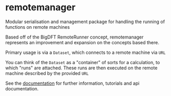 # remotemanager

Modular serialisation and management package for handling the running of functions on remote machines

Based off of the BigDFT RemoteRunner concept, remotemanager represents an improvement and expansion on the concepts based there.

Primary usage is via a `Dataset`, which connects to a remote machine via `URL`

You can think of the `Dataset` as a "container" of sorts for a calculation, to which "runs" are attached. These runs are then executed on the remote machine described by the provided `URL`

See the [documentation](https://ljbeal.gitlab.io/remotemanager/) for further information, tutorials and api documentation.
